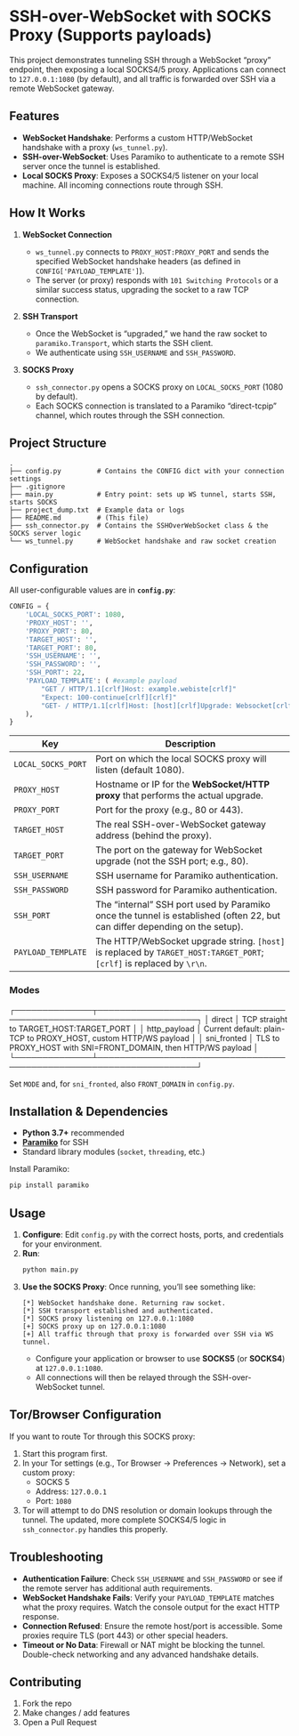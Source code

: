 # SSH-over-WebSocket with SOCKS Proxy (Supports payloads)

This project demonstrates tunneling SSH through a WebSocket “proxy” endpoint, then exposing a local SOCKS4/5 proxy. Applications can connect to `127.0.0.1:1080` (by default), and all traffic is forwarded over SSH via a remote WebSocket gateway.

## Features

- **WebSocket Handshake**: Performs a custom HTTP/WebSocket handshake with a proxy (`ws_tunnel.py`).
- **SSH-over-WebSocket**: Uses Paramiko to authenticate to a remote SSH server once the tunnel is established.
- **Local SOCKS Proxy**: Exposes a SOCKS4/5 listener on your local machine. All incoming connections route through SSH.

## How It Works

1. **WebSocket Connection**  
   - `ws_tunnel.py` connects to `PROXY_HOST:PROXY_PORT` and sends the specified WebSocket handshake headers (as defined in `CONFIG['PAYLOAD_TEMPLATE']`).
   - The server (or proxy) responds with `101 Switching Protocols` or a similar success status, upgrading the socket to a raw TCP connection.

2. **SSH Transport**  
   - Once the WebSocket is “upgraded,” we hand the raw socket to `paramiko.Transport`, which starts the SSH client. 
   - We authenticate using `SSH_USERNAME` and `SSH_PASSWORD`.

3. **SOCKS Proxy**  
   - `ssh_connector.py` opens a SOCKS proxy on `LOCAL_SOCKS_PORT` (1080 by default).
   - Each SOCKS connection is translated to a Paramiko “direct-tcpip” channel, which routes through the SSH connection.

## Project Structure

```
.
├── config.py         # Contains the CONFIG dict with your connection settings
├── .gitignore
├── main.py           # Entry point: sets up WS tunnel, starts SSH, starts SOCKS
├── project_dump.txt  # Example data or logs
├── README.md         # (This file)
├── ssh_connector.py  # Contains the SSHOverWebSocket class & the SOCKS server logic
└── ws_tunnel.py      # WebSocket handshake and raw socket creation
```

## Configuration

All user-configurable values are in **`config.py`**:
```python
CONFIG = {
    'LOCAL_SOCKS_PORT': 1080,
    'PROXY_HOST': '',
    'PROXY_PORT': 80,
    'TARGET_HOST': '',
    'TARGET_PORT': 80,
    'SSH_USERNAME': '',
    'SSH_PASSWORD': '',
    'SSH_PORT': 22,
    'PAYLOAD_TEMPLATE': ( #example payload
        "GET / HTTP/1.1[crlf]Host: example.webiste[crlf]"
        "Expect: 100-continue[crlf][crlf]"
        "GET- / HTTP/1.1[crlf]Host: [host][crlf]Upgrade: Websocket[crlf][crlf]"
    ),
}
```

| Key                 | Description                                                                                                              |
|---------------------|--------------------------------------------------------------------------------------------------------------------------|
| `LOCAL_SOCKS_PORT` | Port on which the local SOCKS proxy will listen (default 1080).                                                           |
| `PROXY_HOST`        | Hostname or IP for the **WebSocket/HTTP proxy** that performs the actual upgrade.                                        |
| `PROXY_PORT`        | Port for the proxy (e.g., 80 or 443).                                                                                    |
| `TARGET_HOST`       | The real SSH-over-WebSocket gateway address (behind the proxy).                                                          |
| `TARGET_PORT`       | The port on the gateway for WebSocket upgrade (not the SSH port; e.g., 80).                                              |
| `SSH_USERNAME`      | SSH username for Paramiko authentication.                                                                                |
| `SSH_PASSWORD`      | SSH password for Paramiko authentication.                                                                                |
| `SSH_PORT`          | The “internal” SSH port used by Paramiko once the tunnel is established (often 22, but can differ depending on the setup).|
| `PAYLOAD_TEMPLATE`  | The HTTP/WebSocket upgrade string. `[host]` is replaced by `TARGET_HOST:TARGET_PORT`; `[crlf]` is replaced by `\r\n`.     |

### Modes

┌──────────────┬────────────────────────────────────────────────────────────────────┐
│ direct       │ TCP straight to TARGET_HOST:TARGET_PORT                           │
│ http_payload │ Current default: plain-TCP to PROXY_HOST, custom HTTP/WS payload  │
│ sni_fronted  │ TLS to PROXY_HOST with SNI=FRONT_DOMAIN, then HTTP/WS payload     │
└──────────────┴────────────────────────────────────────────────────────────────────┘

Set `MODE` and, for `sni_fronted`, also `FRONT_DOMAIN` in `config.py`.


## Installation & Dependencies

- **Python 3.7+** recommended
- [**Paramiko**](https://pypi.org/project/paramiko/) for SSH
- Standard library modules (`socket`, `threading`, etc.)

Install Paramiko:
```bash
pip install paramiko
```

## Usage

1. **Configure**: Edit `config.py` with the correct hosts, ports, and credentials for your environment.
2. **Run**: 
   ```bash
   python main.py
   ```
3. **Use the SOCKS Proxy**: Once running, you’ll see something like:
   ```
   [*] WebSocket handshake done. Returning raw socket.
   [*] SSH transport established and authenticated.
   [*] SOCKS proxy listening on 127.0.0.1:1080
   [+] SOCKS proxy up on 127.0.0.1:1080
   [+] All traffic through that proxy is forwarded over SSH via WS tunnel.
   ```
   - Configure your application or browser to use **SOCKS5** (or **SOCKS4**) at `127.0.0.1:1080`.
   - All connections will then be relayed through the SSH-over-WebSocket tunnel.

## Tor/Browser Configuration

If you want to route Tor through this SOCKS proxy:
1. Start this program first.
2. In your Tor settings (e.g., Tor Browser → Preferences → Network), set a custom proxy:
   - SOCKS 5
   - Address: `127.0.0.1`
   - Port: `1080`
3. Tor will attempt to do DNS resolution or domain lookups through the tunnel. The updated, more complete SOCKS4/5 logic in `ssh_connector.py` handles this properly.

## Troubleshooting

- **Authentication Failure**: Check `SSH_USERNAME` and `SSH_PASSWORD` or see if the remote server has additional auth requirements.
- **WebSocket Handshake Fails**: Verify your `PAYLOAD_TEMPLATE` matches what the proxy requires. Watch the console output for the exact HTTP response.
- **Connection Refused**: Ensure the remote host/port is accessible. Some proxies require TLS (port 443) or other special headers.
- **Timeout or No Data**: Firewall or NAT might be blocking the tunnel. Double-check networking and any advanced handshake details.

## Contributing

1. Fork the repo
2. Make changes / add features
3. Open a Pull Request

